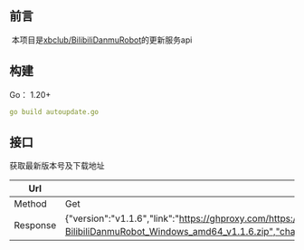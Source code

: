 ## 前言

​	本项目是[xbclub/BilibiliDanmuRobot](https://github.com/xbclub/BilibiliDanmuRobot)的更新服务api

## 构建

Go： 1.20+

```yaml
go build autoupdate.go
```

## 接口

获取最新版本号及下载地址

| Url      | /getUpdate                                                   |
| -------- | ------------------------------------------------------------ |
| Method   | Get                                                          |
| Response | {"version":"v1.1.6","link":"https://ghproxy.com/https://github.com/xbclub/BilibiliDanmuRobot/releases/download/v1.1.6/GUI-BilibiliDanmuRobot_Windows_amd64_v1.1.6.zip","changeLog":"这里是markdown语法的更新日志"} |


